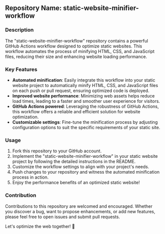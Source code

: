 ## Repository Name: static-website-minifier-workflow

### Description
The "static-website-minifier-workflow" repository contains a powerful GitHub Actions workflow designed to optimize static websites. This workflow automates the process of minifying HTML, CSS, and JavaScript files, reducing their size and enhancing website loading performance.

### Key Features
- **Automated minification**: Easily integrate this workflow into your static website project to automatically minify HTML, CSS, and JavaScript files on each push or pull request, ensuring optimized code is deployed.
- **Improved website performance**: Minimizing web assets helps reduce load times, leading to a faster and smoother user experience for visitors.
- **GitHub Actions powered**: Leveraging the robustness of GitHub Actions, this workflow offers a reliable and efficient solution for website optimization.
- **Customizable settings**: Fine-tune the minification process by adjusting configuration options to suit the specific requirements of your static site.

### Usage
1. Fork this repository to your GitHub account.
2. Implement the "static-website-minifier-workflow" in your static website project by following the detailed instructions in the README.
3. Customize the workflow settings to align with your project's needs.
4. Push changes to your repository and witness the automated minification process in action.
5. Enjoy the performance benefits of an optimized static website!

### Contribution
Contributions to this repository are welcomed and encouraged. Whether you discover a bug, want to propose enhancements, or add new features, please feel free to open issues and submit pull requests.

Let's optimize the web together! 🚀
